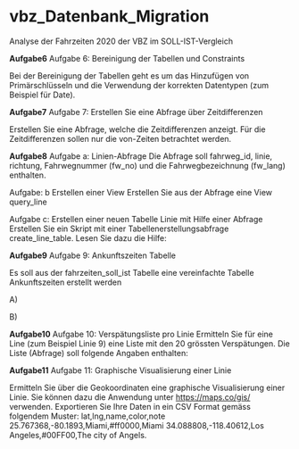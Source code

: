 # vbz_Datenbank_Migration
Analyse der Fahrzeiten 2020 der VBZ im SOLL-IST-Vergleich


**Aufgabe6**
Aufgabe 6: Bereinigung der Tabellen und Constraints

Bei der Bereinigung der Tabellen geht es um das Hinzufügen von Primärschlüsseln und die Verwendung der korrekten Datentypen (zum Beispiel für Date).


**Aufgabe7**
Aufgabe 7: Erstellen Sie eine Abfrage über Zeitdifferenzen

Erstellen Sie eine Abfrage, welche die Zeitdifferenzen anzeigt. Für die Zeitdifferenzen sollen nur die von-Zeiten betrachtet werden.

**Aufgabe8**
Aufgabe a: Linien-Abfrage
Die Abfrage soll fahrweg_id, linie, richtung, Fahrwegnummer (fw_no) und die Fahrwegbezeichnung (fw_lang) enthalten.

Aufgabe: b Erstellen einer View
Erstellen Sie aus der Abfrage eine View query_line


Aufgabe c: Erstellen einer neuen Tabelle Linie mit Hilfe einer Abfrage
Erstellen Sie ein Skript mit einer Tabellenerstellungsabfrage create_line_table. Lesen Sie dazu die Hilfe:


**Aufgabe9**
Aufgabe 9: Ankunftszeiten Tabelle

Es soll aus der fahrzeiten_soll_ist Tabelle eine vereinfachte Tabelle Ankunftszeiten erstellt werden

A)


B)


**Aufgabe10**
Aufgabe 10: Verspätungsliste pro Linie
Ermitteln Sie für eine Line (zum Beispiel Linie 9) eine Liste mit den 20 grössten Verspätungen. Die Liste (Abfrage) soll folgende Angaben enthalten:


**Aufgabe11**
Aufgabe 11: Graphische Visualisierung einer Linie


Ermitteln Sie über die Geokoordinaten eine graphische Visualisierung einer Linie. Sie können dazu die Anwendung unter https://maps.co/gis/ verwenden.
Exportieren Sie Ihre Daten in ein CSV Format gemäss folgendem Muster:
lat,lng,name,color,note 25.767368,-80.1893,Miami,#ff0000,Miami 34.088808,-118.40612,Los Angeles,#00FF00,The city of Angels.










